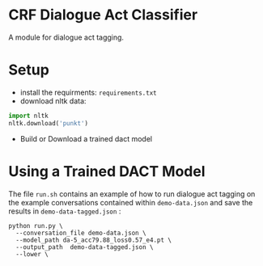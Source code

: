 # CRF Dialogue Act Classifier
A module for dialogue act tagging.

# Setup
- install the requirments: `requirements.txt`
- download nltk data:
```python
import nltk
nltk.download('punkt')
```
- Build or Download a trained dact model

# Using a Trained DACT Model
The file `run.sh` contains an example of how to run dialogue act tagging on the 
example conversations contained within `demo-data.json` and save the results 
in `demo-data-tagged.json` :
```shell
python run.py \
  --conversation_file demo-data.json \
  --model_path da-5_acc79.88_loss0.57_e4.pt \
  --output_path  demo-data-tagged.json \
  --lower \
```